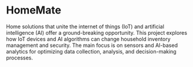 # HomeMate

Home solutions that unite the internet of things (IoT) and artificial intelligence (AI) offer a ground-breaking opportunity. This project explores how IoT devices and AI algorithms can change household inventory management and security. The main focus is on sensors and AI-based analytics for optimizing data collection, analysis, and decision-making processes.
